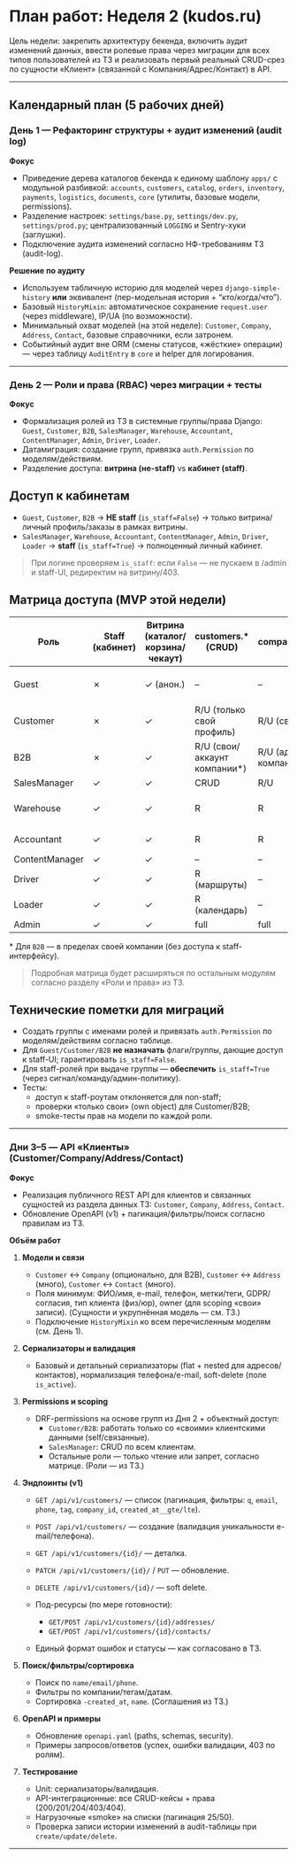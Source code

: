 # План работ: Неделя 2 (kudos.ru)

Цель недели: закрепить архитектуру бекенда, включить аудит изменений данных, ввести ролевые права через миграции для всех типов пользователей из ТЗ и реализовать первый реальный CRUD-срез по сущности «Клиент» (связанной с Компания/Адрес/Контакт) в API.

---

## Календарный план (5 рабочих дней)

### День 1 — Рефакторинг структуры + аудит изменений (audit log)

**Фокус**

- Приведение дерева каталогов бекенда к единому шаблону `apps/` с модульной разбивкой: `accounts`, `customers`, `catalog`, `orders`, `inventory`, `payments`, `logistics`, `documents`, `core` (утилиты, базовые модели, permissions).
- Разделение настроек: `settings/base.py`, `settings/dev.py`, `settings/prod.py`; централизованный `LOGGING` и Sentry-хуки (заглушки).
- Подключение аудита изменений согласно НФ-требованиям ТЗ (audit-log).

**Решение по аудиту**

- Используем табличную историю для моделей через `django-simple-history` **или** эквивалент (пер-модельная история + “кто/когда/что”).
- Базовый `HistoryMixin`: автоматическое сохранение `request.user` (через middleware), IP/UA (по возможности).
- Минимальный охват моделей (на этой неделе): `Customer`, `Company`, `Address`, `Contact`, базовые справочники, если затронем.
- Событийный аудит вне ORM (смены статусов, «жёсткие» операции) — через таблицу `AuditEntry` в `core` и helper для логирования.

---

### День 2 — Роли и права (RBAC) через миграции + тесты

**Фокус**

- Формализация ролей из ТЗ в системные группы/права Django:  
  `Guest`, `Customer`, `B2B`, `SalesManager`, `Warehouse`, `Accountant`, `ContentManager`, `Admin`, `Driver`, `Loader`.
- Датамиграция: создание групп, привязка `auth.Permission` по моделям/действиям.
- Разделение доступа: **витрина (не-staff)** vs **кабинет (staff)**.

## Доступ к кабинетам

- `Guest`, `Customer`, `B2B` → **НЕ staff** (`is_staff=False`) → только витрина/личный профиль/заказы в рамках витрины.
- `SalesManager`, `Warehouse`, `Accountant`, `ContentManager`, `Admin`, `Driver`, `Loader` → **staff** (`is_staff=True`) → полноценный личный кабинет.

> При логине проверяем `is_staff`: если `False` — не пускаем в /admin и staff-UI, редиректим на витрину/403.

## Матрица доступа (MVP этой недели)

| Роль           | Staff (кабинет) | Витрина (каталог/корзина/чекаут) | customers.\* (CRUD)           | companies/addresses/contacts     | orders.\*         | inventory.\*               | documents.\*          | admin |
| -------------- | --------------- | -------------------------------- | ----------------------------- | -------------------------------- | ----------------- | -------------------------- | --------------------- | ----- |
| Guest          | ✗               | ✓ (анон.)                        | –                             | –                                | –                 | R (наличие/цены, публично) | –                     | –     |
| Customer       | ✗               | ✓                                | R/U (только свой профиль)     | R/U (свои адреса)                | R (свои заказы)   | R (наличие/цены, публично) | R (свои счета/чеки)   | –     |
| B2B            | ✗               | ✓                                | R/U (свои/аккаунт компании\*) | R/U (адреса/контакты компании\*) | R (свои/компании) | R (наличие/цены, публично) | R (свои/компании)     | –     |
| SalesManager   | ✓               | ✓                                | CRUD                          | R/U                              | CRUD              | R                          | R                     | –     |
| Warehouse      | ✓               | ✓                                | R                             | R                                | R                 | U (складские статусы)      | R                     | –     |
| Accountant     | ✓               | ✓                                | R                             | R                                | R/U (оплаты)      | –                          | R/U (счета, возвраты) | –     |
| ContentManager | ✓               | ✓                                | –                             | –                                | –                 | –                          | –                     | –     |
| Driver         | ✓               | ✓                                | R (маршруты)                  | –                                | –                 | R (маршруты)               | –                     | –     |
| Loader         | ✓               | ✓                                | R (календарь)                 | –                                | –                 | U (выдача/приёмка)         | –                     | –     |
| Admin          | ✓               | ✓                                | full                          | full                             | full              | full                       | full                  | full  |

\* Для `B2B` — в пределах своей компании (без доступа к staff-интерфейсу).

> Подробная матрица будет расширяться по остальным модулям согласно разделу «Роли и права» из ТЗ.

## Технические пометки для миграций

- Создать группы с именами ролей и привязать `auth.Permission` по моделям/действиям согласно таблице.
- Для `Guest/Customer/B2B` **не назначать** флаги/группы, дающие доступ к staff-UI; гарантировать `is_staff=False`.
- Для staff-ролей при выдаче группы — **обеспечить** `is_staff=True` (через сигнал/команду/админ-политику).
- Тесты:
  - доступ к staff-роутам отклоняется для non-staff;
  - проверки «только свои» (own object) для Customer/B2B;
  - smoke-тесты прав на модели по каждой роли.

---

### Дни 3–5 — API «Клиенты» (Customer/Company/Address/Contact)

**Фокус**

- Реализация публичного REST API для клиентов и связанных сущностей из раздела данных ТЗ: `Customer`, `Company`, `Address`, `Contact`.
- Обновление OpenAPI (v1) + пагинация/фильтры/поиск согласно правилам из ТЗ.

**Объём работ**

1. **Модели и связи**
   - `Customer` ↔ `Company` (опционально, для B2B), `Customer` ↔ `Address` (много), `Customer` ↔ `Contact` (много).
   - Поля минимум: ФИО/имя, e-mail, телефон, метки/теги, GDPR/согласия, тип клиента (физ/юр), owner (для scoping «свои» записи). (Сущности и укрупнённая модель — см. ТЗ.)
   - Подключение `HistoryMixin` ко всем перечисленным моделям (см. День 1).

2. **Сериализаторы и валидация**
   - Базовый и детальный сериализаторы (flat + nested для адресов/контактов), нормализация телефона/e-mail, soft-delete (поле `is_active`).

3. **Permissions и scoping**
   - DRF-permissions на основе групп из Дня 2 + объектный доступ:
     - `Customer/B2B`: работать только со «своими» клиентскими данными (self/связанные).
     - `SalesManager`: CRUD по всем клиентам.
     - Остальные роли — только чтение или запрет, согласно матрице. (Роли — из ТЗ.)

4. **Эндпоинты (v1)**
   - `GET /api/v1/customers/` — список (пагинация, фильтры: `q`, `email`, `phone`, `tag`, `company_id`, `created_at__gte/lte`).
   - `POST /api/v1/customers/` — создание (валидация уникальности e-mail/телефона).
   - `GET /api/v1/customers/{id}/` — деталка.
   - `PATCH /api/v1/customers/{id}/` / `PUT` — обновление.
   - `DELETE /api/v1/customers/{id}/` — soft delete.
   - Под-ресурсы (по мере готовности):
     - `GET/POST /api/v1/customers/{id}/addresses/`
     - `GET/POST /api/v1/customers/{id}/contacts/`

   - Единый формат ошибок и статусы — как согласовано в ТЗ.

5. **Поиск/фильтры/сортировка**
   - Поиск по `name/email/phone`.
   - Фильтры по компании/тегам/датам.
   - Сортировка `-created_at`, `name`. (Соглашения из ТЗ.)

6. **OpenAPI и примеры**
   - Обновление `openapi.yaml` (paths, schemas, security).
   - Примеры запросов/ответов (успех, ошибки валидации, 403 по ролям).

7. **Тестирование**
   - Unit: сериализаторы/валидация.
   - API-интеграционные: все CRUD-кейсы + права (200/201/204/403/404).
   - Нагрузочные «smoke» на списки (пагинация 25/50).
   - Проверка записи истории изменений в audit-таблицы при `create/update/delete`.

---

